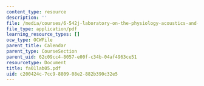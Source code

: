 ```yaml
---
content_type: resource
description: ''
file: /media/courses/6-542j-laboratory-on-the-physiology-acoustics-and-perception-of-speech-fall-2005/c200424c7cc9880908e2882b390c32e5_fa01lab05.pdf
file_type: application/pdf
learning_resource_types: []
ocw_type: OCWFile
parent_title: Calendar
parent_type: CourseSection
parent_uid: 62c09cc4-8057-e00f-c34b-04af4963ce51
resourcetype: Document
title: fa01lab05.pdf
uid: c200424c-7cc9-8809-08e2-882b390c32e5
---
```

